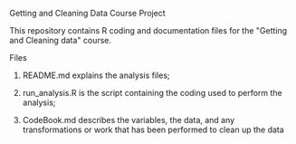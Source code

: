 Getting and Cleaning Data Course Project

This repository contains R coding and documentation files for the "Getting and Cleaning data" course.

Files
1) README.md explains the analysis files;

2) run_analysis.R is the script containing the coding used to perform the analysis;

3) CodeBook.md describes the variables, the data, and any transformations or work that has been performed to clean up the data

